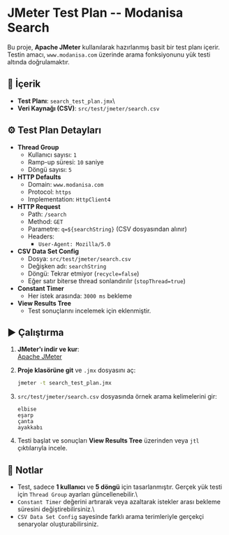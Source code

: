 # JMeter Test Plan -- Modanisa Search

Bu proje, **Apache JMeter** kullanılarak hazırlanmış basit bir test
planı içerir. Testin amacı, `www.modanisa.com` üzerinde arama
fonksiyonunu yük testi altında doğrulamaktır.

## 📂 İçerik

-   **Test Planı**: `search_test_plan.jmx`\
-   **Veri Kaynağı (CSV)**: `src/test/jmeter/search.csv`

## ⚙️ Test Plan Detayları

-   **Thread Group**
    -   Kullanıcı sayısı: `1`
    -   Ramp-up süresi: `10` saniye
    -   Döngü sayısı: `5`
-   **HTTP Defaults**
    -   Domain: `www.modanisa.com`
    -   Protocol: `https`
    -   Implementation: `HttpClient4`
-   **HTTP Request**
    -   Path: `/search`
    -   Method: `GET`
    -   Parametre: `q=${searchString}` (CSV dosyasından alınır)
    -   Headers:
        -   `User-Agent: Mozilla/5.0`
-   **CSV Data Set Config**
    -   Dosya: `src/test/jmeter/search.csv`
    -   Değişken adı: `searchString`
    -   Döngü: Tekrar etmiyor (`recycle=false`)
    -   Eğer satır biterse thread sonlandırılır (`stopThread=true`)
-   **Constant Timer**
    -   Her istek arasında: `3000 ms` bekleme
-   **View Results Tree**
    -   Test sonuçlarını incelemek için eklenmiştir.

## ▶️ Çalıştırma

1.  **JMeter'ı indir ve kur**:\
    [Apache JMeter](https://jmeter.apache.org/download_jmeter.cgi)

2.  **Proje klasörüne git** ve `.jmx` dosyasını aç:

    ``` bash
    jmeter -t search_test_plan.jmx
    ```

3.  `src/test/jmeter/search.csv` dosyasında örnek arama kelimelerini
    gir:

    ``` csv
    elbise
    eşarp
    çanta
    ayakkabı
    ```

4.  Testi başlat ve sonuçları **View Results Tree** üzerinden veya `jtl`
    çıktılarıyla incele.

## 📝 Notlar

-   Test, sadece **1 kullanıcı** ve **5 döngü** için tasarlanmıştır.
    Gerçek yük testi için `Thread Group` ayarları güncellenebilir.\
-   `Constant Timer` değerini artırarak veya azaltarak istekler arası
    bekleme süresini değiştirebilirsiniz.\
-   `CSV Data Set Config` sayesinde farklı arama terimleriyle gerçekçi
    senaryolar oluşturabilirsiniz.

